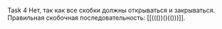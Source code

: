 Task 4
Нет, так как все скобки должны открываться и закрываться.
Правильная скобочная последовательность: [[((())()(()))]]. 